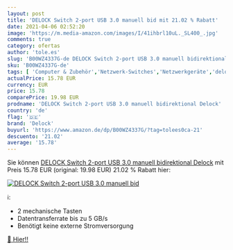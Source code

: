 ```yaml
---
layout: post
title: 'DELOCK Switch 2-port USB 3.0 manuell bid mit 21.02 % Rabatt'
date: 2021-04-06 02:52:20
image: 'https://m.media-amazon.com/images/I/41ihbrl10uL._SL400_.jpg'
comments: true
category: ofertas
author: 'tole.es'
slug: 'B00WZ4337G-de DELOCK Switch 2-port USB 3.0 manuell bidirektional Delock'
sku: 'B00WZ4337G-de'
tags: [ 'Computer & Zubehör','Netzwerk-Switches','Netzwerkgeräte','delock', ]
actualPrice: 15.78 EUR
currency: EUR
price: 15.78
comparePrice: 19.98 EUR
prodname: 'DELOCK Switch 2-port USB 3.0 manuell bidirektional Delock'
country: 'de'
flag: '🇩🇪'
brand: 'Delock'
buyurl: 'https://www.amazon.de/dp/B00WZ4337G/?tag=tolees0ca-21'
descuento: '21.02'
average: '15.78'
---
```


Sie können [DELOCK Switch 2-port USB 3.0 manuell bidirektional Delock](https://www.amazon.de/dp/B00WZ4337G/?tag=tolees0ca-21) mit Preis 15.78 EUR (original: 19.98 EUR) 21.02 % Rabatt hier:

[![DELOCK Switch 2-port USB 3.0 manuell bid](https://m.media-amazon.com/images/I/41ihbrl10uL._SL400_.jpg)](https://www.amazon.de/dp/B00WZ4337G/?tag=tolees0ca-21)

ℹ️:

- 2 mechanische Tasten
- Datentransferrate bis zu 5 GB/s
- Benötigt keine externe Stromversorgung

[🛒 Hier!!](https://www.amazon.de/dp/B00WZ4337G/?tag=tolees0ca-21)

